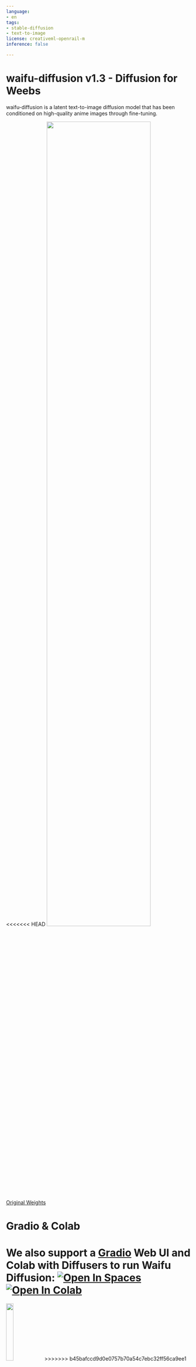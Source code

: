 ```yaml
---
language:
- en
tags:
- stable-diffusion
- text-to-image
license: creativeml-openrail-m
inference: false

---
```


# waifu-diffusion v1.3 - Diffusion for Weebs

waifu-diffusion is a latent text-to-image diffusion model that has been conditioned on high-quality anime images through fine-tuning.

<<<<<<< HEAD
<img src=https://i.imgur.com/Y5Tmw1S.png width=75% height=75%>

[Original Weights](https://huggingface.co/hakurei/waifu-diffusion-v1-3)

# Gradio & Colab

We also support a [Gradio](https://github.com/gradio-app/gradio) Web UI and Colab with Diffusers to run Waifu Diffusion:
[![Open In Spaces](https://camo.githubusercontent.com/00380c35e60d6b04be65d3d94a58332be5cc93779f630bcdfc18ab9a3a7d3388/68747470733a2f2f696d672e736869656c64732e696f2f62616467652f25463025394625413425393725323048756767696e67253230466163652d5370616365732d626c7565)](https://huggingface.co/spaces/hakurei/waifu-diffusion-demo)
[![Open In Colab](https://colab.research.google.com/assets/colab-badge.svg)](https://colab.research.google.com/drive/1_8wPN7dJO746QXsFnB09Uq2VGgSRFuYE#scrollTo=1HaCauSq546O)
=======
<img src=https://cdn.discordapp.com/attachments/930499731451428926/1017258164439220254/unknown.png width=20% height=20%>
>>>>>>> b45bafccd9d0e0757b70a54c7ebc32ff56ca9ee1

## Model Description

[See here for a full model overview.](https://gist.github.com/harubaru/f727cedacae336d1f7877c4bbe2196e1)

<<<<<<< HEAD
## License

This model is open access and available to all, with a CreativeML OpenRAIL-M license further specifying rights and usage.
The CreativeML OpenRAIL License specifies: 

1. You can't use the model to deliberately produce nor share illegal or harmful outputs or content 
2. The authors claims no rights on the outputs you generate, you are free to use them and are accountable for their use which must not go against the provisions set in the license
3. You may re-distribute the weights and use the model commercially and/or as a service. If you do, please be aware you have to include the same use restrictions as the ones in the license and share a copy of the CreativeML OpenRAIL-M to all your users (please read the license entirely and carefully)
[Please read the full license here](https://huggingface.co/spaces/CompVis/stable-diffusion-license)
=======
The current model has been fine-tuned with a learning rate of 5.0e-6 for 4 epochs on 56k Danbooru text-image pairs which all have an aesthetic rating greater than `6.0`.

## Training Data & Annotative Prompting

The data used for fine-tuning has come from a random sample of 56k Danbooru images, which were filtered based on [CLIP Aesthetic Scoring](https://github.com/christophschuhmann/improved-aesthetic-predictor) where only images with an aesthetic score greater than `6.0` were used.

Captions are Danbooru-style captions.
>>>>>>> b45bafccd9d0e0757b70a54c7ebc32ff56ca9ee1

## Downstream Uses

This model can be used for entertainment purposes and as a generative art assistant.

## Example Code

```python
import torch
from torch import autocast
from diffusers import StableDiffusionPipeline

pipe = StableDiffusionPipeline.from_pretrained(
    'waifu-diffusion',
    torch_dtype=torch.float32
).to('cuda')

<<<<<<< HEAD
prompt = "1girl, aqua eyes, baseball cap, blonde hair, closed mouth, earrings, green background, hat, hoop earrings, jewelry, looking at viewer, shirt, short hair, simple background, solo, upper body, yellow shirt"
=======

pipe = StableDiffusionPipeline.from_pretrained(model_id, torch_dtype=torch.float16, revision='fp16')
pipe = pipe.to(device)

prompt = "touhou hakurei_reimu 1girl solo portrait"
>>>>>>> b45bafccd9d0e0757b70a54c7ebc32ff56ca9ee1
with autocast("cuda"):
    image = pipe(prompt, guidance_scale=6)["sample"][0]  
    
image.save("test.png")
```

## Team Members and Acknowledgements

This project would not have been possible without the incredible work by the [CompVis Researchers](https://ommer-lab.com/).

- [Anthony Mercurio](https://github.com/harubaru)
- [Salt](https://github.com/sALTaccount/)
- [Sta @ Bit192](https://twitter.com/naclbbr)

In order to reach us, you can join our [Discord server](https://discord.gg/touhouai).

[![Discord Server](https://discordapp.com/api/guilds/930499730843250783/widget.png?style=banner2)](https://discord.gg/touhouai)